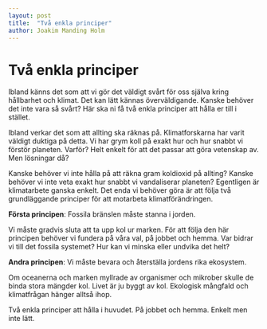 ```yaml
---
layout: post
title:  "Två enkla principer"
author: Joakim Manding Holm
---
```


# Två enkla principer

Ibland känns det som att vi gör det väldigt svårt för oss själva kring hållbarhet och klimat. Det kan lätt kännas överväldigande. Kanske behöver det inte vara så svårt? Här ska ni få två enkla principer att hålla er till i stället.

Ibland verkar det som att allting ska räknas på. Klimatforskarna har varit väldigt duktiga på detta. Vi har grym koll på exakt hur och hur snabbt vi förstör planeten. Varför? Helt enkelt för att det passar att göra vetenskap av. Men lösningar då?

Kanske behöver vi inte hålla på att räkna gram koldioxid på allting? Kanske behöver vi inte veta exakt hur snabbt vi vandaliserar planeten? Egentligen är klimatarbete ganska enkelt. Det enda vi behöver göra är att följa två grundläggande principer för att motarbeta klimatförändringen.

**Första principen**: Fossila bränslen måste stanna i jorden.

Vi måste gradvis sluta att ta upp kol ur marken. För att följa den här principen behöver vi fundera på våra val, på jobbet och hemma. Var bidrar vi till det fossila systemet? Hur kan vi minska eller undvika det helt?

**Andra principen**: Vi måste bevara och återställa jordens rika ekosystem.

Om oceanerna och marken myllrade av organismer och mikrober skulle de binda stora mängder kol. Livet är ju byggt av kol. Ekologisk mångfald och klimatfrågan hänger alltså ihop.

Två enkla principer att hålla i huvudet. På jobbet och hemma. Enkelt men inte lätt.
